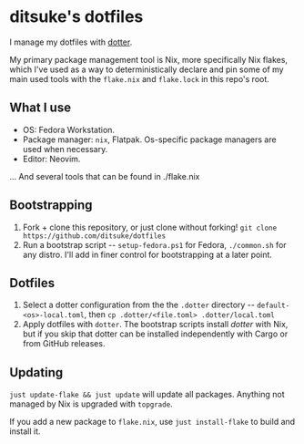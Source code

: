 # ditsuke's dotfiles

I manage my dotfiles with [dotter](https://github.com/SuperCuber/dotter/).

My primary package management tool is Nix, more specifically Nix flakes, which I've used as a way
to deterministically declare and pin some of my main used tools with the `flake.nix` and `flake.lock` in
this repo's root.

## What I use

- OS: Fedora Workstation.
- Package manager: `nix`, Flatpak. Os-specific package managers are used when necessary.
- Editor: Neovim.

... And several tools that can be found in ./flake.nix

## Bootstrapping

1. Fork + clone this repository, or just clone without forking!
   `git clone https://github.com/ditsuke/dotfiles`
2. Run a bootstrap script -- `setup-fedora.ps1` for Fedora, `./common.sh` for any distro.
   I'll add in finer control for bootstrapping at a later point.

## Dotfiles

1. Select a dotter configuration from the the `.dotter` directory -- `default-<os>-local.toml`, then
   `cp .dotter/<file.toml> .dotter/local.toml`
2. Apply dotfiles with `dotter`. The bootstrap scripts install _dotter_ with Nix, but if you skip that dotter
   can be installed independently with Cargo or from GitHub releases.

## Updating

`just update-flake && just update` will update all packages. Anything not managed by
Nix is upgraded with `topgrade`.

If you add a new package to `flake.nix`, use `just install-flake` to build and install it.
